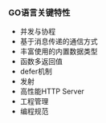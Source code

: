 ### GO语言关键特性

- 并发与协程
- 基于消息传递的通信方式
- 丰富使用的内置数据类型
- 函数多返回值
- defer机制
- 发射
- 高性能HTTP Server
- 工程管理
- 编程规范